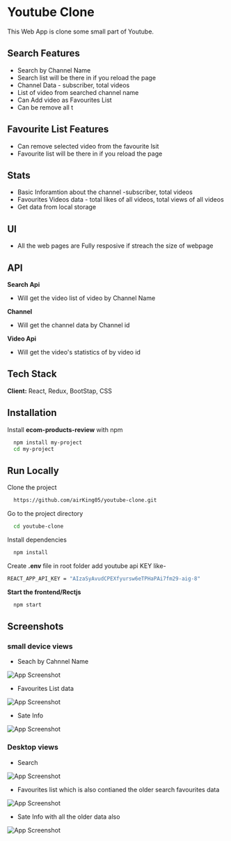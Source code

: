 
# Youtube Clone

This Web App is clone some small part of Youtube.



## Search Features

- Search by Channel Name 
- Search list will be there in if you reload the page
- Channel Data -  subscriber, total videos
- List of video from searched channel name
- Can Add video as Favourites List 
- Can be remove all t

## Favourite List Features

- Can remove selected video from the favourite lsit
- Favourite list will be there in if you reload the page

## Stats
- Basic Inforamtion about the channel -subscriber, total videos
- Favourites Videos data - total likes of all videos, total views of all videos
- Get data from local storage

## UI 
- All the web pages are Fully resposive if streach the size of webpage

## API
**Search Api**

- Will get the video list of video by Channel Name

**Channel**

- Will get the channel data by Channel id

**Video Api**

- Will get the video's statistics of by video id




## Tech Stack

**Client:** React, Redux, BootStap, CSS



## Installation

Install **ecom-products-review** with npm

```bash
  npm install my-project
  cd my-project
```
    
## Run Locally

Clone the project

```bash
  https://github.com/airKing05/youtube-clone.git
```

Go to the project directory

```bash
  cd youtube-clone
```

Install dependencies

```bash
  npm install
```

Create **.env** file in root folder add youtube api KEY 
like-

```bash
REACT_APP_API_KEY = "AIzaSyAvudCPEXfyursw6eTPHaPAi7fm29-aig-8"
```

**Start the frontend/Rectjs**

```bash
  npm start
```

## Screenshots

### small device views
- Seach by Cahnnel Name

![App Screenshot](https://github.com/airKing05/youtube-clone/blob/master/src/assets/Screenshot%202022-08-30%20at%203.47.43%20PM.png?raw=true)

- Favourites List data

![App Screenshot](https://github.com/airKing05/youtube-clone/blob/master/src/assets/Screenshot%202022-08-30%20at%203.48.48%20PM.png?raw=true)

- Sate Info 

![App Screenshot](https://github.com/airKing05/youtube-clone/blob/master/src/assets/Screenshot%202022-08-30%20at%203.49.02%20PM.png?raw=true)

### Desktop views


- Search

![App Screenshot](https://github.com/airKing05/youtube-clone/blob/master/src/assets/Screenshot%202022-08-30%20at%203.56.50%20PM.png?raw=true)

- Favourites list which is also contianed the older search favourites data 

![App Screenshot](https://github.com/airKing05/youtube-clone/blob/master/src/assets/Screenshot%202022-08-30%20at%203.58.22%20PM.png?raw=true)

- Sate Info with all the older data also

![App Screenshot](https://github.com/airKing05/youtube-clone/blob/master/src/assets/Screenshot%202022-08-30%20at%203.58.53%20PM.png?raw=true)
